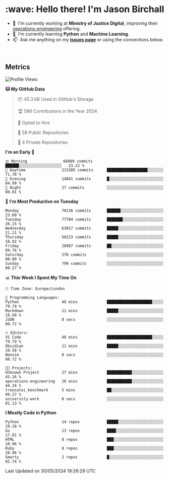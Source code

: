 <h1 align="left" id="jason-title">:wave: Hello there! I'm Jason Birchall</h1>

- :office: &nbsp;I'm currently working at **Ministry of Justice Digital**, improving their [operations-engineering](https://github.com/ministryofjustice/operations-engineering) offering.
- :seedling: &nbsp;I’m currently learning **Python** and **Machine Learning**.
- :mailbox: &nbsp;Ask me anything on my **[issues page]** or using the connections below.


<br>


<h2>Metrics</h2>

<!--START_SECTION:waka-->
![Profile Views](http://img.shields.io/badge/Profile%20Views-0-blue)

**🐱 My GitHub Data** 

> 📦 45.3 kB Used in GitHub's Storage 
 > 
> 🏆 586 Contributions in the Year 2024
 > 
> 💼 Opted to Hire
 > 
> 📜 58 Public Repositories 
 > 
> 🔑 4 Private Repositories 
 > 
**I'm an Early 🐤** 

```text
🌞 Morning                68989 commits       ██████░░░░░░░░░░░░░░░░░░░   23.22 % 
🌆 Daytime                213285 commits      ██████████████████░░░░░░░   71.78 % 
🌃 Evening                14841 commits       █░░░░░░░░░░░░░░░░░░░░░░░░   04.99 % 
🌙 Night                  27 commits          ░░░░░░░░░░░░░░░░░░░░░░░░░   00.01 % 
```
📅 **I'm Most Productive on Tuesday** 

```text
Monday                   70136 commits       ██████░░░░░░░░░░░░░░░░░░░   23.60 % 
Tuesday                  77704 commits       ███████░░░░░░░░░░░░░░░░░░   26.15 % 
Wednesday                63017 commits       █████░░░░░░░░░░░░░░░░░░░░   21.21 % 
Thursday                 56223 commits       █████░░░░░░░░░░░░░░░░░░░░   18.92 % 
Friday                   28987 commits       ██░░░░░░░░░░░░░░░░░░░░░░░   09.76 % 
Saturday                 276 commits         ░░░░░░░░░░░░░░░░░░░░░░░░░   00.09 % 
Sunday                   799 commits         ░░░░░░░░░░░░░░░░░░░░░░░░░   00.27 % 
```


📊 **This Week I Spent My Time On** 

```text
🕑︎ Time Zone: Europe/London

💬 Programming Languages: 
Python                   48 mins             ████████████████████░░░░░   79.79 % 
Markdown                 11 mins             █████░░░░░░░░░░░░░░░░░░░░   19.50 % 
JSON                     0 secs              ░░░░░░░░░░░░░░░░░░░░░░░░░   00.72 % 

🔥 Editors: 
VS Code                  48 mins             ████████████████████░░░░░   79.79 % 
Obsidian                 11 mins             █████░░░░░░░░░░░░░░░░░░░░   19.50 % 
Neovim                   0 secs              ░░░░░░░░░░░░░░░░░░░░░░░░░   00.72 % 

🐱‍💻 Projects: 
Unknown Project          27 mins             ███████████░░░░░░░░░░░░░░   45.26 % 
operations-engineering   26 mins             ███████████░░░░░░░░░░░░░░   44.34 % 
treesatai_benchmark      5 mins              ██░░░░░░░░░░░░░░░░░░░░░░░   09.27 % 
university-work          0 secs              ░░░░░░░░░░░░░░░░░░░░░░░░░   01.13 % 
```

**I Mostly Code in Python** 

```text
Python                   14 repos            █████░░░░░░░░░░░░░░░░░░░░   19.18 % 
Go                       13 repos            ████░░░░░░░░░░░░░░░░░░░░░   17.81 % 
HTML                     8 repos             ███░░░░░░░░░░░░░░░░░░░░░░   10.96 % 
Ruby                     8 repos             ███░░░░░░░░░░░░░░░░░░░░░░   10.96 % 
Smarty                   2 repos             █░░░░░░░░░░░░░░░░░░░░░░░░   02.74 % 
```




 Last Updated on 30/05/2024 19:26:29 UTC
<!--END_SECTION:waka-->

<!-- links -->

[issues page]: https://github.com/jasonBirchall/jasonBirchall/issues "jasonBirchall/issues"
